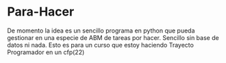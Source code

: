 # Para-Hacer 
De momento la idea es un sencillo programa en python que pueda gestionar en una especie de ABM de tareas por hacer. Sencillo sin base de datos ni nada. Esto es para un curso que estoy haciendo Trayecto Programador en un cfp(22)
